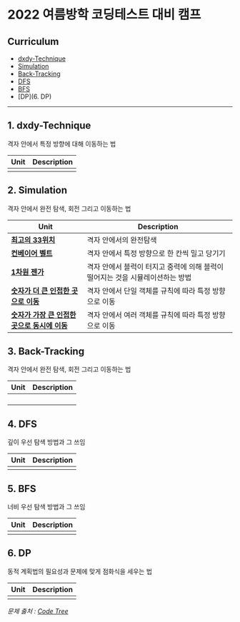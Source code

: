 
# 2022 여름방학 코딩테스트 대비 캠프


## Curriculum

- [dxdy-Technique](1._dxdy-Technique)
- [Simulation](2._Simulation)
- [Back-Tracking](3._Back-Tracking)
- [DFS](4._DFS)
- [BFS](5._BFS)
- [DP](6. DP)


------------------


## 1. dxdy-Technique

격자 안에서 특정 방향에 대해 이동하는 법

| Unit | Description |
|--------------- | ---------------------------------- |
|**[]()**||



## 2. Simulation

격자 안에서 완전 탐색, 회전 그리고 이동하는 법

| Unit | Description |
|--------------- | ---------------------------------- |
|**[최고의 33위치]()**|격자 안에서의 완전탐색|
|**[컨베이어 벨트]()**|격자 안에서 특정 방향으로 한 칸씩 밀고 당기기|
|**[1차원 젠가]()**|격자 안에서 블럭이 터지고 중력에 의해 블럭이 떨어지는 것을 시뮬레이션하는 방법|
|**[숫자가 더 큰 인접한 곳으로 이동]()**|격자 안에서 단일 객체를 규칙에 따라 특정 방향으로 이동|
|**[숫자가 가장 큰 인접한 곳으로 동시에 이동]()**|격자 안에서 여러 객체를 규칙에 따라 특정 방향으로 이동|



## 3. Back-Tracking

격자 안에서 완전 탐색, 회전 그리고 이동하는 법

| Unit | Description |
|--------------- | ---------------------------------- |
|**[]()**||
|**[]()**||
|**[]()**||
|**[]()**||



## 4. DFS

깊이 우선 탐색 방법과 그 쓰임

| Unit | Description |
|--------------- | ---------------------------------- |
|**[]()**||



## 5. BFS

너비 우선 탐색 방법과 그 쓰임

| Unit | Description |
|--------------- | ---------------------------------- |
|**[]()**||



## 6. DP

동적 계획법의 필요성과 문제에 맞게 점화식을 세우는 법

| Unit | Description |
|--------------- | ---------------------------------- |
|**[]()**||



*문제 출처 : [Code Tree](https://www.codetree.ai/)*

